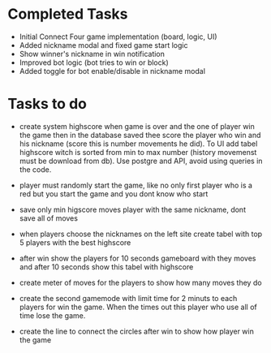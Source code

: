 # Completed Tasks

- Initial Connect Four game implementation (board, logic, UI)
- Added nickname modal and fixed game start logic
- Show winner's nickname in win notification
- Improved bot logic (bot tries to win or block)
- Added toggle for bot enable/disable in nickname modal

# Tasks to do

- create system highscore when game is over and the one of player win the game then in the database saved thee score the player who win and his nickname (score this is number movements he did). To UI add tabel highscore witch is sorted from min to max number (history movemenst must be download from db). Use postgre and API, avoid using queries in the code.
- player must randomly start the game, like no only first player who is a red but you start the game and you dont know who start

- save only min higscore moves player with the same nickname, dont save all of moves

- when players choose the nicknames on the left site create tabel with top 5 players with the best highscore 

- after win show the players for 10 seconds gameboard with they moves and after 10 seconds show this tabel with highscore 

- create meter of moves for the players to show how many moves they do

- create the second gamemode with limit time for 2 minuts to each players for win the game. When the times out this player who use all of time lose the game.

- create the line to connect the circles after win to show how player win the game